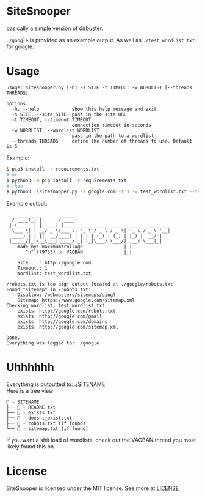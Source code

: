 # SiteSnooper

basically a simple version of dirbuster.

`./google` is provided as an example output.
As well as `./test_wordlist.txt` for google.

# Usage

```             
usage: sitesnooper.py [-h] -s SITE -t TIMEOUT -w WORDLIST [--threads THREADS]

options:
  -h, --help            show this help message and exit
  -s SITE, --site SITE  pass in the site URL
  -t TIMEOUT, --timeout TIMEOUT
                        connection timeout in seconds
  -w WORDLIST, --wordlist WORDLIST
                        pass in the path to a wordlist
  --threads THREADS     define the number of threads to use. Default is 5
```

Example:
```sh
$ pip3 install -r requirements.txt
# or
$ python3 -m pip install -r requirements.txt
# then
$ python3 .\sitesnooper.py -s google.com -t 1 -w test_wordlist.txt --threads 5
```

Example output:
```
   _____ _ _        _____
  / ____(_) |      / ____|
 | (___  _| |_ ___| (___  _ __   ___   ___  _ __   ___ _ __
  \___ \| | __/ _ \\___ \| '_ \ / _ \ / _ \| '_ \ / _ \ '__|
  ____) | | ||  __/____) | | | | (_) | (_) | |_) |  __/ |
 |_____/|_|\__\___|_____/|_| |_|\___/ \___/| .__/ \___|_|
    made by: maximumtrollage               | |
       "h" (79735) on VACBAN               |_|

    Site....: http://google.com
    Timeout.: 1
    Wordlist: test_wordlist.txt

/robots.txt is too big! output located at ./google/robots.txt
Found "sitemap" in /robots.txt:
    Disallow: /webmasters/sitemaps/ping?
    Sitemap: https://www.google.com/sitemap.xml
Checking wordlist: test_wordlist.txt
    exists: http://google.com/robots.txt
    exists: http://google.com/gmail
    exists: http://google.com/domains
    exists: http://google.com/sitemap.xml

Done.
Everything was logged to: ./google
```

# Uhhhhhh

Everything is outputted to: ./SITENAME \
Here is a tree view:
```
📂 - SITENAME
├── 📄 - README.txt
├── 📄 - exists.txt
├── 📄 - doesnt_exist.txt
├── 📄 - robots.txt (if found)
└── 📄 - sitemap.txt (if found)
```

If you want a shit load of wordlists, check out the VACBAN thread you most likely found this on.

# License

SiteSnooper is licensed under the MIT license. See more at [LICENSE](./LICENSE)
